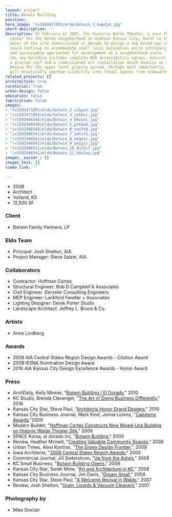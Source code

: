 ```yaml
---
layout: project
title: Botwin Building
position: 
hero_image: "/v1593471893/eldo/botwin_1_kapdjd.jpg"
short-description: ''
description: In February of 2007, the historic Waldo Theater, a once thriving cultural
  center for the Waldo neighborhood in midtown Kansas City, burnt to the ground. The
  owner of the site commissioned el dorado to design a new mixed-use center which
  could continue to accommodate small local businesses while introducing accessible
  and sustainable approaches for development at a neighborhood scale. The design for
  the new building includes complete ADA accessibility egress, natural ventilation,
  a planted roof and a commissioned art installation which doubles as a sun screening
  device for the upper level glazing system. Perhaps most importantly, the new center
  will drastically improve visibility into retail spaces from sidewalks and roadways.
related_projects: []
architecture: true
curatorial: true
urban-design: false
education: false
fabrication: false
images:
- "/v1593471893/eldo/botwin_2_vu5pxo.jpg"
- "/v1593471893/eldo/botwin_3_yhtbxc.jpg"
- "/v1592946540/eldo/Botwin_4_b0xaxl.jpg"
- "/v1592946540/eldo/Botwin_5_p1kbw0.jpg"
- "/v1592946540/eldo/Botwin_6_zox7t8.jpg"
- "/v1592946541/eldo/Botwin_7_zohst5.jpg"
- "/v1592946541/eldo/Botwin_8_xkqetn.jpg"
- "/v1592946541/eldo/Botwin_9_onjpjx.jpg"
- "/v1592946541/eldo/Botwin_10_dul5v7.jpg"
- "/v1592946541/eldo/Botwin_11_d4ulxq.jpg"
images__easier_: []
images_test: []
vimeo_link: ''

---
```

* 2008
* Architect
* Volland, KS
* 12,500 SF

### Client

* Botwin Family Partners, LP

### Eldo Team

* Principal: Josh Shelton, AIA
* Project Manager: Steve Salzer, AIA

### Collaborators

* Contractor: Hoffman Cortes
* Structural Engineer: Bob D Campbell & Associates
* Civil Engineer: Derssler Consulting Engineers
* MEP Engineer: Lankford Fendler + Associates
* Lighting Designer: Derek Porter Studio
* Landscape Architect: Jeffrey L. Bruce & Co.

### Artists

* Anne Lindberg

### Awards

* 2008 AIA Central States Region Design Awards - Citation Award
* 2009 IESNA Illumination Design Award
* 2010 AIA Kansas City Design Excellence Awards - Honor Award

### Press

* ArchDaily, Kelly Minner, "[Botwin Building / El Dorado](https://www.archdaily.com/97663/botwin-building-el-dorado)," 2010
* KC Studio, Brenda Clevenger, "[The Art of Doing Business Differently](http://kcstudio.org/the-art-of-doing-business-differently-artskc/ )," 2016
* Kansas City Star, Steve Paul, "[Architects Honor Grand Designs](assets.ctfassets.net/7ceafwpo4r5g/3gfgCZawo9OTOFC8tYLApn/760e76341a9b96fe83e8a614f82025e5/2010-Kansas_City_Star-KCAIA_awards.pdf)," 2010
* Kansas City Business Journal, Mark Kind, Jonna Lorenz, "[Capstone Awards](assets.ctfassets.net/7ceafwpo4r5g/4JV0ldVgmI1NNXzpaecUm2/38614ff06044d17eac37deaea7a8046b/2009-Botwin_Building___VIF-KCBJ_Capstone.pdf ),"2009
* Modern Builder, "[Hoffman Cortes Constructs New Mixed-Use Building on Historic Waldo Theater Site](assets.ctfassets.net/7ceafwpo4r5g/yvfNzW2HJHBolLERdNACj/7188df4451363159c8fd86f4ac78fc96/2009-Botwin_Building-Modern_Builder.pdf)," 2009
* SPACE Korea, el dorado inc, "[Botwin Building](downloads.ctfassets.net/7ceafwpo4r5g/26OqbilJL7QoFGbeuvIUZ0/9b52c0262cbf7afd2c986876812a11ff/2009-Botwin_Building-SPACE_Korea.pdf )," 2009
* Review, Heather Mcneill, "[Creating Valuable Community Spaces](downloads.ctfassets.net/7ceafwpo4r5g/74eLBpkCkCFT3Xj8drXZpQ/f098b349c03901a2918bc4d9b3dd7174/2009-eldorado_AIA_Central_States_Awards-Review.pdf)," 2009
* Urban Times, Alexi Kontras, "[The Green Design Frontier](downloads.ctfassets.net/7ceafwpo4r5g/56HCdx2mXKB2d6DwVfHbvX/5034726b05468f40039eb1361186ad97/2009-TWA_Building-Urban_Times.pdf ),", 2009
* Iowa Architects, "[2008 Central States Region Awards](assets.ctfassets.net/7ceafwpo4r5g/40cNEge1fFwB0VXXuPO2TK/fe737c3d588aed125d553dc944afa281/2009-Central_States_Award_Winners-Iowa_Architect.pdf)," 2009
* Commercial Journal, Jill Sederstrom, "[Up from the Ashes](assets.ctfassets.net/7ceafwpo4r5g/RNWW7WaUWy4FRVC8IfPWp/b7e1350c9afec93185c1fc4811cf6f9b/2008-Botwin_Building-CommercialJournal.pdf )," 2008
* KC Small Business, "[Botwin Building Opens](assets.ctfassets.net/7ceafwpo4r5g/49NedhRm17EwvX6jCPnOnh/186631a17f3d9710c2891fbd40cc3354/2008-Botwin_Building-KC_Small_Business.pdf)," 2008
* Kansas City Star, Sarah Mote, "[Art and Architecture in KC](assets.ctfassets.net/7ceafwpo4r5g/5peEhA0TXO22Rvq3c14NAl/6ee601c64516b0ac465efcbd8b854c7e/2008-Botwin_Building-KC_Star.pdf)," 2008
* Kansas City Business Journal, Jim Davis, "[Dream Small](assets.ctfassets.net/7ceafwpo4r5g/5aSopcwQ905eKZR5H0Xxsz/2b834048140cdfbe7a23de2e11e99974/2008-Botwin_Building-KCBusiness_Journal.pdf )," 2008
* Kansas City Star, Steve Paul, "[A Welcome Revival in Waldo](assets.ctfassets.net/7ceafwpo4r5g/2P5kn4bimnMOsEklz3IFcc/a963aed3213ab73cebd62a86787aa0a0/2007-Botwin_Building-KC_Star.pdf)," 2007
* Review, Josh Shelton, "[Grain, Lizards & Vacuum Cleaners](downloads.ctfassets.net/7ceafwpo4r5g/4ocSpmcYBtE158gBvAFbo5/4e43e3598ff58b6843beb5fedecb8f8f/2007-Josh_Shelton_Author-Review.pdf )," 2007

### Photography by

* Mike Sinclair